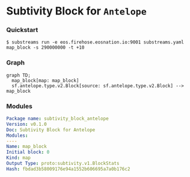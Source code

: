 # **Subtivity** Block for `Antelope`

### Quickstart

```
$ substreams run -e eos.firehose.eosnation.io:9001 substreams.yaml map_block -s 290000000 -t +10
```

### Graph

```mermaid
graph TD;
  map_block[map: map_block]
  sf.antelope.type.v2.Block[source: sf.antelope.type.v2.Block] --> map_block
```

### Modules

```yaml
Package name: subtivity_block_antelope
Version: v0.1.0
Doc: Subtivity Block for Antelope
Modules:
----
Name: map_block
Initial block: 0
Kind: map
Output Type: proto:subtivity.v1.BlockStats
Hash: fbdad3b58009176e94a1552b606695a7a0b176c2
```